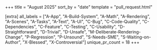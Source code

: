 +++
title = "August 2025"
sort_by = "date"
template = "pull_request.html"

[extra]
all_labels = ["A-App", "A-Build-System", "A-Math", "A-Rendering", "A-Scenes", "A-Tasks", "A-Text", "A-UI", "C-Bug", "C-Code-Quality", "C-Dependencies", "C-Feature", "C-Testing", "C-Usability", "D-Straightforward", "D-Trivial", "D-Unsafe", "M-Deliberate-Rendering-Change", "P-Regression", "P-Unsound", "S-Needs-SME", "S-Waiting-on-Author", "X-Blessed", "X-Controversial"]
unique_pr_count = 18
+++
